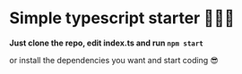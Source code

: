 # Simple typescript starter :rocket::rocket::rocket:

**Just clone the repo, edit index.ts and run `npm start`**

or install the dependencies you want and start coding :sunglasses:

